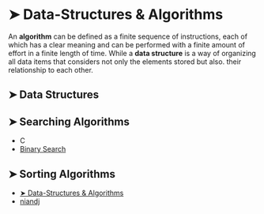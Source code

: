 # ➤ Data-Structures & Algorithms
An <b>algorithm</b> can be defined as a finite sequence of instructions, each of which has a clear meaning and can be performed with a finite amount of effort in a finite length of time. While a <b>data structure</b> is a way of organizing all data items that considers not only the elements stored but also. their relationship to each other.

## ➤ Data Structures

## ➤ Searching Algorithms
* C
* [Binary Search](Algorithms/Binary%20Search.c)

## ➤ Sorting Algorithms
* [➤ Data-Structures & Algorithms](#-data-structures--algorithms)
* [niandj](Algorithms/Binary%20Search.c)
